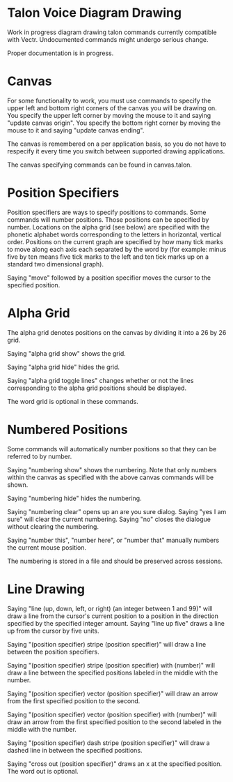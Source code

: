 # Talon Voice Diagram Drawing
Work in progress diagram drawing talon commands currently compatible with Vectr. Undocumented commands might undergo serious change.

Proper documentation is in progress.

# Canvas
For some functionality to work, you must use commands to specify the upper left and bottom right corners of the canvas you will be drawing on. You specify the upper left corner by moving the mouse to it and saying "update canvas origin". You specify the bottom right corner by moving the mouse to it and saying "update canvas ending".

The canvas is remembered on a per application basis, so you do not have to respecify it every time you switch between supported drawing applications.

The canvas specifying commands can be found in canvas.talon.

# Position Specifiers
Position specifiers are ways to specify positions to commands. Some commands will number positions. Those positions can be specified by number. Locations on the alpha grid (see below) are specified with the phonetic alphabet words corresponding to the letters in horizontal, vertical order. Positions on the current graph are specified by how many tick marks to move along each axis each separated by the word by (for example: minus five by ten means five tick marks to the left and ten tick marks up on a standard two dimensional graph).

 Saying "move" followed by a position specifier moves the cursor to the specified position.
 
 # Alpha Grid
 The alpha grid denotes positions on the canvas by dividing it into a 26 by 26 grid.
 
  Saying "alpha grid show" shows the grid.
  
  Saying "alpha grid hide" hides the grid.
  
  Saying "alpha grid toggle lines" changes whether or not the lines corresponding to the alpha grid positions should be displayed.
  
  The word grid is optional in these commands.

# Numbered Positions
Some commands will automatically number positions so that they can be referred to by number.

Saying "numbering show" shows the numbering. Note that only numbers within the canvas as specified with the above canvas commands will be shown.

Saying "numbering hide" hides the numbering.

Saying "numbering clear" opens up an are you sure dialog. Saying "yes I am sure" will clear the current numbering. Saying "no" closes the dialogue without clearing the numbering.

Saying "number this", "number here", or "number that" manually numbers the current mouse position.

The numbering is stored in a file and should be preserved across sessions.

# Line Drawing
Saying "line (up, down, left, or right) (an integer between 1 and 99)" will draw a line from the cursor's current position to a position in the direction specified by the specified integer amount. Saying "line up five" draws a line up from the cursor by five units.

Saying "(position specifier) stripe (position specifier)" will draw a line between the position specifiers.

Saying "(position specifier) stripe (position specifier) with (number)" will draw a line between the specified positions labeled in the middle with the number.

Saying "(position specifier) vector (position specifier)" will draw an arrow from the first specified position to the second.

Saying "(position specifier) vector (position specifier) with (number)" will draw an arrow from the first specified position to the second labeled in the middle with the number.

Saying "(position specifier) dash stripe (position specifier)" will draw a dashed line in between the specified positions.

Saying "cross out (position specifier)" draws an x at the specified position. The word out is optional.
